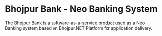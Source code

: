 # Bhojpur Bank - Neo Banking System
The Bhojpur Bank is a software-as-a-service product used as a Neo Banking system based on Bhojpur.NET Platform for application delivery.
